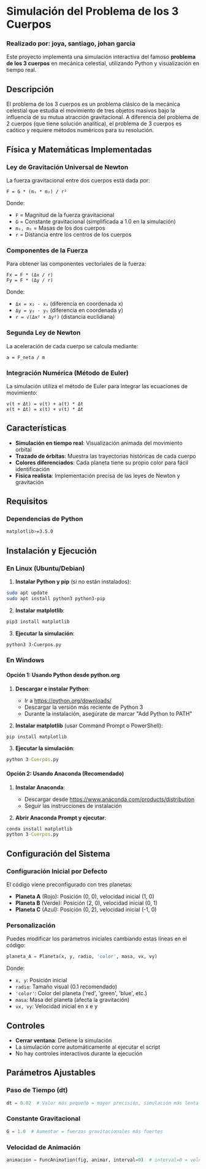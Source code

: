 # Simulación del Problema de los 3 Cuerpos
### Realizado por:  joya, santiago, johan garcia


Este proyecto implementa una simulación interactiva del famoso **problema de los 3 cuerpos** en mecánica celestial, utilizando Python y visualización en tiempo real.

##  Descripción

El problema de los 3 cuerpos es un problema clásico de la mecánica celestial que estudia el movimiento de tres objetos masivos bajo la influencia de su mutua atracción gravitacional. A diferencia del problema de 2 cuerpos (que tiene solución analítica), el problema de 3 cuerpos es caótico y requiere métodos numéricos para su resolución.

##  Física y Matemáticas Implementadas

### Ley de Gravitación Universal de Newton

La fuerza gravitacional entre dos cuerpos está dada por:

```
F = G * (m₁ * m₂) / r²
```

Donde:
- `F` = Magnitud de la fuerza gravitacional
- `G` = Constante gravitacional (simplificada a 1.0 en la simulación)
- `m₁, m₂` = Masas de los dos cuerpos
- `r` = Distancia entre los centros de los cuerpos

### Componentes de la Fuerza

Para obtener las componentes vectoriales de la fuerza:

```
Fx = F * (Δx / r)
Fy = F * (Δy / r)
```

Donde:
- `Δx = x₂ - x₁` (diferencia en coordenada x)
- `Δy = y₂ - y₁` (diferencia en coordenada y)
- `r = √(Δx² + Δy²)` (distancia euclidiana)

### Segunda Ley de Newton

La aceleración de cada cuerpo se calcula mediante:

```
a = F_neta / m
```

### Integración Numérica (Método de Euler)

La simulación utiliza el método de Euler para integrar las ecuaciones de movimiento:

```
v(t + Δt) = v(t) + a(t) * Δt
x(t + Δt) = x(t) + v(t) * Δt
```

##  Características

- **Simulación en tiempo real**: Visualización animada del movimiento orbital
- **Trazado de órbitas**: Muestra las trayectorias históricas de cada cuerpo
- **Colores diferenciados**: Cada planeta tiene su propio color para fácil identificación
- **Física realista**: Implementación precisa de las leyes de Newton y gravitación

##  Requisitos

### Dependencias de Python

```bash
matplotlib>=3.5.0
```

##  Instalación y Ejecución

### En Linux (Ubuntu/Debian)

1. **Instalar Python y pip** (si no están instalados):
```bash
sudo apt update
sudo apt install python3 python3-pip
```

2. **Instalar matplotlib**:
```bash
pip3 install matplotlib
```

3. **Ejecutar la simulación**:
```bash
python3 3-Cuerpos.py
```


### En Windows

#### Opción 1: Usando Python desde python.org

1. **Descargar e instalar Python**:
   - Ir a https://python.org/downloads/
   - Descargar la versión más reciente de Python 3
   - Durante la instalación, asegúrate de marcar "Add Python to PATH"

2. **Instalar matplotlib** (usar Command Prompt o PowerShell):
```cmd
pip install matplotlib
```

3. **Ejecutar la simulación**:
```cmd
python 3-Cuerpos.py
```

#### Opción 2: Usando Anaconda (Recomendado)

1. **Instalar Anaconda**:
   - Descargar desde https://www.anaconda.com/products/distribution
   - Seguir las instrucciones de instalación

2. **Abrir Anaconda Prompt y ejecutar**:
```cmd
conda install matplotlib
python 3-Cuerpos.py
```

## Configuración del Sistema

### Configuración Inicial por Defecto

El código viene preconfigurado con tres planetas:

- **Planeta A** (Rojo): Posición (0, 0), velocidad inicial (1, 0)
- **Planeta B** (Verde): Posición (2, 0), velocidad inicial (0, 1)  
- **Planeta C** (Azul): Posición (0, 2), velocidad inicial (-1, 0)

### Personalización

Puedes modificar los parámetros iniciales cambiando estas líneas en el código:

```python
planeta_A = Planeta(x, y, radio, 'color', masa, vx, vy)
```

Donde:
- `x, y`: Posición inicial
- `radio`: Tamaño visual (0.1 recomendado)
- `'color'`: Color del planeta ('red', 'green', 'blue', etc.)
- `masa`: Masa del planeta (afecta la gravitación)
- `vx, vy`: Velocidad inicial en x e y

##  Controles

- **Cerrar ventana**: Detiene la simulación
- La simulación corre automáticamente al ejecutar el script
- No hay controles interactivos durante la ejecución

## Parámetros Ajustables

### Paso de Tiempo (dt)
```python
dt = 0.02  # Valor más pequeño = mayor precisión, simulación más lenta
```

### Constante Gravitacional
```python
G = 1.0  # Aumentar = fuerzas gravitacionales más fuertes
```

### Velocidad de Animación
```python
animacion = FuncAnimation(fig, animar, interval=0)  # interval=0 = velocidad máxima
```
